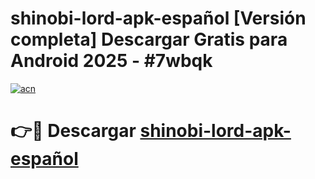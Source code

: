 # shinobi-lord-apk-español  [Versión completa] Descargar Gratis para Android 2025 - #7wbqk

[![acn](https://github.com/user-attachments/assets/0f9c940e-d8b0-45ae-aac7-cd30a18b3e1c)](https://apps.freeplayer.one?title=shinobi-lord-apk-español&ref=9F)

# 👉🔴 Descargar [shinobi-lord-apk-español](https://apps.freeplayer.one?title=shinobi-lord-apk-español&ref=9F)